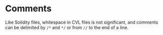 Comments
========

Like Solidity files, whitespace in CVL files is not significant, and comments
can be delimited by `/*` and `*/` or from `//` to the end of a line.

